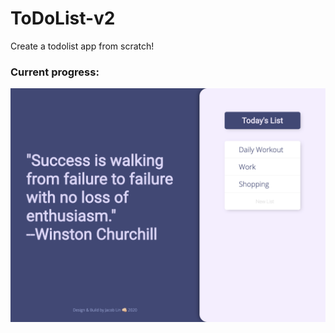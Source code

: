 # ToDoList-v2
 Create a todolist app from scratch! 

### Current progress:
![screenshot](https://github.com/jacoblindev/ToDoList-v2/blob/master/public/img/day002-progress.png)

